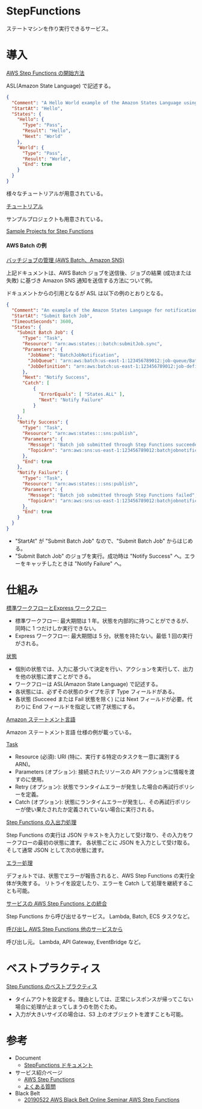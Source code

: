 
# StepFunctions

ステートマシンを作り実行できるサービス。



# 導入

[AWS Step Functions の開始方法](https://docs.aws.amazon.com/ja_jp/step-functions/latest/dg/getting-started.html)

ASL(Amazon State Language) で記述する。
```json
{
  "Comment": "A Hello World example of the Amazon States Language using Pass states",
  "StartAt": "Hello",
  "States": {
    "Hello": {
      "Type": "Pass",
      "Result": "Hello",
      "Next": "World"
    },
    "World": {
      "Type": "Pass",
      "Result": "World",
      "End": true
    }
  }
}
```

様々なチュートリアルが用意されている。

[チュートリアル](https://docs.aws.amazon.com/ja_jp/step-functions/latest/dg/tutorials.html)

サンプルプロジェクトも用意されている。

[Sample Projects for Step Functions](https://docs.aws.amazon.com/ja_jp/step-functions/latest/dg/create-sample-projects.html)

#### AWS Batch の例

[バッチジョブの管理 (AWS Batch、Amazon SNS)](https://docs.aws.amazon.com/ja_jp/step-functions/latest/dg/batch-job-notification.html)

上記ドキュメントは、AWS Batch ジョブを送信後、ジョブの結果 (成功または失敗) に基づき Amazon SNS 通知を送信する方法について例。

ドキュメントからの引用となるが ASL は以下の例のとおりとなる。
```json
{
  "Comment": "An example of the Amazon States Language for notification on an AWS Batch job completion",
  "StartAt": "Submit Batch Job",
  "TimeoutSeconds": 3600,
  "States": {
    "Submit Batch Job": {
      "Type": "Task",
      "Resource": "arn:aws:states:::batch:submitJob.sync",
      "Parameters": {
        "JobName": "BatchJobNotification",
        "JobQueue": "arn:aws:batch:us-east-1:123456789012:job-queue/BatchJobQueue-7049d367474b4dd",
        "JobDefinition": "arn:aws:batch:us-east-1:123456789012:job-definition/BatchJobDefinition-74d55ec34c4643c:1"
      },
      "Next": "Notify Success",
      "Catch": [
          {
            "ErrorEquals": [ "States.ALL" ],
            "Next": "Notify Failure"
          }
      ]
    },
    "Notify Success": {
      "Type": "Task",
      "Resource": "arn:aws:states:::sns:publish",
      "Parameters": {
        "Message": "Batch job submitted through Step Functions succeeded",
        "TopicArn": "arn:aws:sns:us-east-1:123456789012:batchjobnotificatiointemplate-SNSTopic-1J757CVBQ2KHM"
      },
      "End": true
    },
    "Notify Failure": {
      "Type": "Task",
      "Resource": "arn:aws:states:::sns:publish",
      "Parameters": {
        "Message": "Batch job submitted through Step Functions failed",
        "TopicArn": "arn:aws:sns:us-east-1:123456789012:batchjobnotificatiointemplate-SNSTopic-1J757CVBQ2KHM"
      },
      "End": true
    }
  }
}
```

* "StartAt" が "Submit Batch Job" なので、"Submit Batch Job" からはじめる。
* "Submit Batch Job" のジョブを実行。成功時は "Notify Success" へ。エラーをキャッチしたときは "Notify Failure" へ。



# 仕組み

[標準ワークフローとExpress ワークフロー](https://docs.aws.amazon.com/ja_jp/step-functions/latest/dg/concepts-standard-vs-express.html)

* 標準ワークフロー: 最大期間は 1 年。状態を内部的に持つことができるが、同時に 1 つだけしか実行できない。
* Express ワークフロー: 最大期間は 5 分。状態を持たない。最低 1 回の実行がされる。

[状態](https://docs.aws.amazon.com/ja_jp/step-functions/latest/dg/concepts-states.html)

* 個別の状態では、入力に基づいて決定を行い、アクションを実行して、出力を他の状態に渡すことができる。
* ワークフローは ASL(Amazon State Language) で記述する。
* 各状態には、必ずその状態のタイプを示す Type フィールドがある。
* 各状態 (Succeed または Fail 状態を除く) には Next フィールドが必要。代わりに End フィールドを指定して終了状態にする。

[Amazon ステートメント言語](https://docs.aws.amazon.com/ja_jp/step-functions/latest/dg/concepts-amazon-states-language.html)

Amazon ステートメント言語 仕様の例が載っている。

[Task](https://docs.aws.amazon.com/ja_jp/step-functions/latest/dg/amazon-states-language-task-state.html)

* Resource (必須): URI (特に、実行する特定のタスクを一意に識別する ARN)。
* Parameters (オプション): 接続されたリソースの API アクションに情報を渡すのに使用。
* Retry (オプション): 状態でランタイムエラーが発生した場合の再試行ポリシーを定義。
* Catch (オプション): 状態にランタイムエラーが発生し、その再試行ポリシーが使い果たされたか定義されていない場合に実行される。



[Step Functions の入出力処理](https://docs.aws.amazon.com/ja_jp/step-functions/latest/dg/concepts-input-output-filtering.html)

Step Functions の実行は JSON テキストを入力として受け取り、その入力をワークフローの最初の状態に渡す。
各状態ごとに JSON を入力として受け取る。
そして通常 JSON として次の状態に渡す。

[エラー処理](https://docs.aws.amazon.com/ja_jp/step-functions/latest/dg/concepts-error-handling.html)

デフォルトでは、状態でエラーが報告されると、AWS Step Functions の実行全体が失敗する。
リトライを設定したり、エラーを Catch して処理を継続することも可能。

[サービスの AWS Step Functions との統合](https://docs.aws.amazon.com/ja_jp/step-functions/latest/dg/concepts-service-integrations.html)

Step Functions から呼び出せるサービス。
Lambda, Batch, ECS タスクなど。

[呼び出し AWS Step Functions 他のサービスから](https://docs.aws.amazon.com/ja_jp/step-functions/latest/dg/concepts-invoke-sfn.html)

呼び出し元。
Lambda, API Gateway, EventBridge など。



# ベストプラクティス

[Step Functions のベストプラクティス](https://docs.aws.amazon.com/ja_jp/step-functions/latest/dg/sfn-best-practices.html)

* タイムアウトを設定する。理由としては、正常にレスポンスが帰ってこない場合に処理が止まってしまうのを防ぐため。
* 入力が大きいサイズの場合は、S3 上のオブジェクトを渡すことも可能。



# 参考

* Document
  * [StepFunctions ドキュメント](https://docs.aws.amazon.com/ja_jp/step-functions/latest/dg/welcome.html)
* サービス紹介ページ
  * [AWS Step Functions](https://aws.amazon.com/jp/step-functions/)
  * [よくある質問](https://aws.amazon.com/jp/step-functions/faqs/)
* Black Belt
  * [20190522 AWS Black Belt Online Seminar AWS Step Functions](https://www.slideshare.net/AmazonWebServicesJapan/20190522-aws-black-belt-online-seminar-aws-step-functions)

